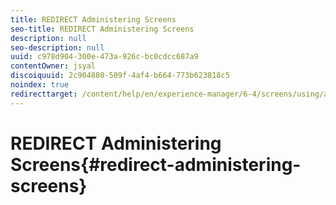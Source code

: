 ```yaml
---
title: REDIRECT Administering Screens
seo-title: REDIRECT Administering Screens
description: null
seo-description: null
uuid: c978d904-300e-473a-926c-bc0cdcc687a9
contentOwner: jsyal
discoiquuid: 2c904880-509f-4af4-b664-773b623818c5
noindex: true
redirecttarget: /content/help/en/experience-manager/6-4/screens/using/administering-screens
---
```


# REDIRECT Administering Screens{#redirect-administering-screens}

